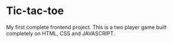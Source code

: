 # Tic-tac-toe
My first complete frontend project. This is a two player game built completely on HTML, CSS and JAVASCRIPT.
